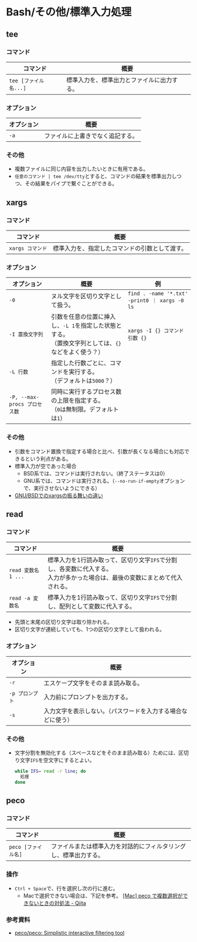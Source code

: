 # Bash/その他/標準入力処理

## tee

### コマンド

| コマンド              | 概要                                       |
| --------------------- | ------------------------------------------ |
| `tee [ファイル名...]` | 標準入力を、標準出力とファイルに出力する。 |

### オプション

| オプション | 概要                             |
| ---------- | -------------------------------- |
| `-a`       | ファイルに上書きでなく追記する。 |

### その他

- 複数ファイルに同じ内容を出力したいときに有用である。
- `任意のコマンド | tee /dev/tty`とすると、コマンドの結果を標準出力しつつ、その結果をパイプで繋ぐことができる。

## xargs

### コマンド

| コマンド         | 概要                                           |
| ---------------- | ---------------------------------------------- |
| `xargs コマンド` | 標準入力を、指定したコマンドの引数として渡す。 |

### オプション

| オプション                   | 概要                                                         | 例                                            |
| ---------------------------- | ------------------------------------------------------------ | --------------------------------------------- |
| `-0`                         | ヌル文字を区切り文字として扱う。                             | `find . -name '*.txt' -print0 ｜ xargs -0 ls` |
| `-I 置換文字列`              | 引数を任意の位置に挿入し、`-L 1`を指定した状態とする。<br />（置換文字列としては、`{}`などをよく使う？） | `xargs -I {} コマンド 引数 {}`                |
| `-L 行数`                    | 指定した行数ごとに、コマンドを実行する。<br />（デフォルトは`5000`？） |                                               |
| `-P, --max-procs プロセス数` | 同時に実行するプロセス数の上限を指定する。<br />（`0`は無制限。デフォルトは`1`） |                                               |

### その他

- 引数をコマンド置換で指定する場合と比べ、引数が長くなる場合にも対応できるという利点がある。
- 標準入力が空であった場合
  - BSD系では、コマンドは実行されない。（終了ステータスは0）
  - GNU系では、コマンドは実行される。（`--no-run-if-empty`オプションで、実行させないようにできる）
- [GNU/BSDでのxargsの振る舞いの違い](https://rcmdnk.com/blog/2017/06/01/computer-linux-gnu-bsd/)

## read

### コマンド

| コマンド           | 概要                                                         |
| ------------------ | ------------------------------------------------------------ |
| `read 変数名1 ...` | 標準入力を1行読み取って、区切り文字`IFS`で分割し、各変数に代入する。<br />入力が多かった場合は、最後の変数にまとめて代入される。 |
| `read -a 変数名`   | 標準入力を1行読み取って、区切り文字`IFS`で分割し、配列として変数に代入する。 |

- 先頭と末尾の区切り文字は取り除かれる。
- 区切り文字が連続していても、1つの区切り文字として扱われる。

### オプション

| オプション      | 概要                                                         |
| --------------- | ------------------------------------------------------------ |
| `-r`            | エスケープ文字をそのまま読み取る。                           |
| `-p プロンプト` | 入力前にプロンプトを出力する。                               |
| `-s`            | 入力文字を表示しない。（パスワードを入力する場合などに使う） |

### その他

- 文字分割を無効化する（スペースなどをそのまま読み取る）ためには、区切り文字`IFS`を空文字にするとよい。

  ```bash
  while IFS= read -r line; do
    処理
  done
  ```

## peco

### コマンド

| コマンド            | 概要                                                         |
| ------------------- | ------------------------------------------------------------ |
| `peco [ファイル名]` | ファイルまたは標準入力を対話的にフィルタリングし、標準出力する。 |

### 操作

- `Ctrl + Space`で、行を選択し次の行に進む。
  - Macで選択できない場合は、下記を参考。
    [[Mac] peco で複数選択ができないときの対処法 - Qiita](https://qiita.com/noraworld/items/6143e54dc844719eccde)

### 参考資料

- [peco/peco: Simplistic interactive filtering tool](https://github.com/peco/peco)
